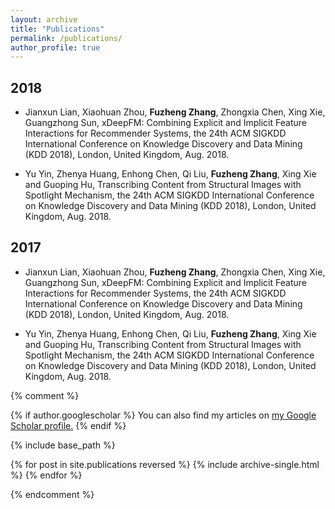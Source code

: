 ```yaml
---
layout: archive
title: "Publications"
permalink: /publications/
author_profile: true
---
```

## 2018

* Jianxun Lian, Xiaohuan Zhou, **Fuzheng Zhang**, Zhongxia Chen, Xing Xie, Guangzhong Sun, xDeepFM: Combining Explicit and Implicit Feature Interactions for Recommender Systems, the 24th ACM SIGKDD International Conference on Knowledge Discovery and Data Mining (KDD 2018), London, United Kingdom, Aug. 2018.

* Yu Yin, Zhenya Huang, Enhong Chen, Qi Liu, **Fuzheng Zhang**, Xing Xie and Guoping Hu, Transcribing Content from Structural Images with Spotlight Mechanism, the 24th ACM SIGKDD International Conference on Knowledge Discovery and Data Mining (KDD 2018), London, United Kingdom, Aug. 2018.

## 2017

* Jianxun Lian, Xiaohuan Zhou, **Fuzheng Zhang**, Zhongxia Chen, Xing Xie, Guangzhong Sun, xDeepFM: Combining Explicit and Implicit Feature Interactions for Recommender Systems, the 24th ACM SIGKDD International Conference on Knowledge Discovery and Data Mining (KDD 2018), London, United Kingdom, Aug. 2018.

* Yu Yin, Zhenya Huang, Enhong Chen, Qi Liu, **Fuzheng Zhang**, Xing Xie and Guoping Hu, Transcribing Content from Structural Images with Spotlight Mechanism, the 24th ACM SIGKDD International Conference on Knowledge Discovery and Data Mining (KDD 2018), London, United Kingdom, Aug. 2018.

{% comment %}

{% if author.googlescholar %}
  You can also find my articles on <u><a href="{{author.googlescholar}}">my Google Scholar profile</a>.</u>
{% endif %}

{% include base_path %}

{% for post in site.publications reversed %}
  {% include archive-single.html %}
{% endfor %}

{% endcomment %}



